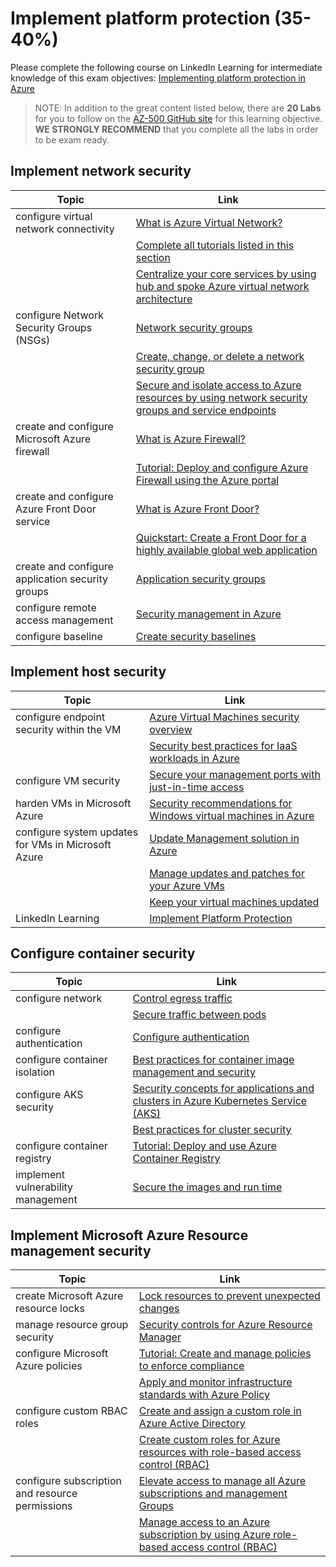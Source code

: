 # Implement platform protection (35-40%)

Please complete the following course on LinkedIn Learning for intermediate knowledge of this exam objectives: [Implementing platform protection in Azure](https://www.linkedin.com/learning-login/share?forceAccount=false&redirect=https%3A%2F%2Fwww.linkedin.com%2Flearning%2Fazure-security-technologies-implement-platform-protection%3Ftrk%3Dshare_ent_url&account=3322)
> NOTE: In addition to the great content listed below, there are **20 Labs** for you to follow on the [AZ-500 GitHub site](https://github.com/saad1969/MicrosoftLearning-AZ-500-Azure-Security/tree/master/Instructions/Labs/Module_2) for this learning objective.  **WE STRONGLY RECOMMEND** that you complete all the labs in order to be exam ready.

## Implement network security

| Topic | Link |
| --- | --- |
|configure virtual network connectivity|[What is Azure Virtual Network?](https://docs.microsoft.com/en-us/azure/virtual-network/virtual-networks-overview) |
| |[Complete all tutorials listed in this section](https://docs.microsoft.com/en-us/azure/virtual-network/tutorial-filter-network-traffic)|
| |[Centralize your core services by using hub and spoke Azure virtual network architecture](https://docs.microsoft.com/en-us/learn/modules/hub-and-spoke-network-architecture/)
|configure Network Security Groups (NSGs)|[Network security groups](https://docs.microsoft.com/en-us/azure/virtual-network/security-overview) |
| |[Create, change, or delete a network security group](https://docs.microsoft.com/en-us/azure/virtual-network/manage-network-security-group)
| |[Secure and isolate access to Azure resources by using network security groups and service endpoints](https://docs.microsoft.com/en-us/learn/modules/secure-and-isolate-with-nsg-and-service-endpoints/)
|create and configure Microsoft Azure firewall|[What is Azure Firewall?](https://docs.microsoft.com/en-us/azure/firewall/overview) |
| |[Tutorial: Deploy and configure Azure Firewall using the Azure portal](https://docs.microsoft.com/en-us/azure/firewall/tutorial-firewall-deploy-portal)|
|create and configure Azure Front Door service|[What is Azure Front Door?](https://docs.microsoft.com/en-us/azure/frontdoor/front-door-overview)|
| |[Quickstart: Create a Front Door for a highly available global web application](https://docs.microsoft.com/en-us/azure/frontdoor/quickstart-create-front-door)
|create and configure application security groups|[Application security groups](https://docs.microsoft.com/en-us/azure/virtual-network/application-security-groups) |
|configure remote access management|[Security management in Azure](https://docs.microsoft.com/en-us/azure/security/fundamentals/management) |
|configure baseline|[Create security baselines](https://docs.microsoft.com/en-us/learn/modules/create-security-baselines/)|

## Implement host security

| Topic | Link |
| --- | --- |
|configure endpoint security within the VM|[Azure Virtual Machines security overview](https://docs.microsoft.com/en-us/azure/security/fundamentals/virtual-machines-overview) |
| |[Security best practices for IaaS workloads in Azure](https://docs.microsoft.com/en-us/azure/security/fundamentals/iaas)|
|configure VM security|[Secure your management ports with just-in-time access](https://docs.microsoft.com/en-us/azure/security-center/security-center-just-in-time)|
|harden VMs in Microsoft Azure|[Security recommendations for Windows virtual machines in Azure](https://docs.microsoft.com/en-us/azure/virtual-machines/windows/security-recommendations)|
|configure system updates for VMs in Microsoft Azure|[Update Management solution in Azure](https://docs.microsoft.com/en-us/azure/automation/automation-update-management)|
| |[Manage updates and patches for your Azure VMs](https://docs.microsoft.com/en-us/azure/automation/automation-tutorial-update-management) |
| |[Keep your virtual machines updated](https://docs.microsoft.com/en-us/learn/modules/keep-your-virtual-machines-updated/)|
|LinkedIn Learning|[Implement Platform Protection](https://www.linkedin.com/learning-login/share?forceAccount=false&redirect=https%3A%2F%2Fwww.linkedin.com%2Flearning%2Fazure-security-technologies-implement-platform-protection%3Ftrk%3Dshare_ent_url&account=3322)

## Configure container security

| Topic | Link |
| --- | --- |
|configure network|[Control egress traffic](https://docs.microsoft.com/en-us/azure/aks/limit-egress-traffic) |
| |[Secure traffic between pods](https://docs.microsoft.com/en-us/azure/aks/use-network-policies)|
|configure authentication|[Configure authentication](https://www.linkedin.com/learning-login/share?forceAccount=false&redirect=https%3A%2F%2Fwww.linkedin.com%2Flearning%2Fazure-security-technologies-implement-platform-protection%3Ftrk%3Dshare_ent_url&account=3322) |
|configure container isolation|[Best practices for container image management and security](https://docs.microsoft.com/en-us/azure/aks/operator-best-practices-container-image-management) |
|configure AKS security|[Security concepts for applications and clusters in Azure Kubernetes Service (AKS)](https://docs.microsoft.com/en-us/azure/aks/concepts-security#network-security) |
| |[Best practices for cluster security](https://docs.microsoft.com/en-us/azure/aks/operator-best-practices-cluster-security)|
|configure container registry|[Tutorial: Deploy and use Azure Container Registry](https://docs.microsoft.com/en-us/azure/aks/tutorial-kubernetes-prepare-acr) |
|implement vulnerability management|[Secure the images and run time](https://docs.microsoft.com/en-us/azure/aks/operator-best-practices-container-image-management#secure-the-images-and-run-time)|

## Implement Microsoft Azure Resource management security

| Topic | Link |
| --- | --- |
|create Microsoft Azure resource locks|[Lock resources to prevent unexpected changes](https://docs.microsoft.com/en-us/azure/azure-resource-manager/management/lock-resources)|
|manage resource group security|[Security controls for Azure Resource Manager](https://docs.microsoft.com/en-us/azure/azure-resource-manager/management/azure-resource-manager-security-controls) |
|configure Microsoft Azure policies|[Tutorial: Create and manage policies to enforce compliance](https://docs.microsoft.com/en-us/azure/governance/policy/tutorials/create-and-manage) |
| |[Apply and monitor infrastructure standards with Azure Policy](https://docs.microsoft.com/en-us/learn/modules/intro-to-governance/)
|configure custom RBAC roles|[Create and assign a custom role in Azure Active Directory](https://docs.microsoft.com/en-us/azure/active-directory/users-groups-roles/roles-create-custom) |
| |[Create custom roles for Azure resources with role-based access control (RBAC)](https://docs.microsoft.com/en-us/learn/modules/create-custom-azure-roles-with-rbac/)|
|configure subscription and resource permissions|[Elevate access to manage all Azure subscriptions and management Groups](https://docs.microsoft.com/en-us/azure/role-based-access-control/elevate-access-global-admin)|
| |[Manage access to an Azure subscription by using Azure role-based access control (RBAC)](https://docs.microsoft.com/en-us/learn/modules/manage-subscription-access-azure-rbac/)|

